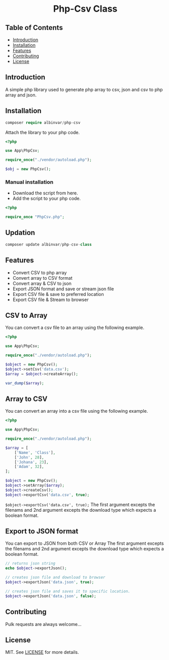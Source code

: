 <h1 align="center"> Php-Csv Class </h1> 


## Table of Contents

- [Introduction](#introduction)
- [Installation](#installation)
- [Features](#features)
- [Contributing](#contributing)
- [License](#license)

## Introduction

A simple php library used to generate php array to csv, json and csv to php array and json.

## Installation

```php
composer require albinvar/php-csv
```

Attach the library to your php code.

```php
<?php

use App\PhpCsv;

require_once("./vendor/autoload.php");

$obj = new PhpCsv();

```

### Manual installation

- Download the script from here.
- Add the script to your php code.

```php
<?php

require_once "PhpCsv.php";

```

## Updation

```php
composer update albinvar/php-csv-class
```

## Features

- Convert CSV to php array
- Convert array to CSV format
- Convert array & CSV to json
- Export JSON format and save or stream json file
- Export CSV file & save to preferred location
- Export CSV file & Stream to browser

## CSV to Array

You can convert a csv file to an array using the following example.

```php
<?php

use App\PhpCsv;

require_once("./vendor/autoload.php");

$object = new PhpCsv();
$object->setCsv('data.csv');
$array = $object->createArray();

var_dump($array);
```

## Array to CSV

You can convert an array into a csv file using the following example.

```php
<?php

use App\PhpCsv;

require_once("./vendor/autoload.php");

$array = [ 
	['Name', 'Class'],
	['John', 28],
	['Johana', 23],
	['Adam', 32],
];

$object = new PhpCsv();
$object->setArray($array);
$object->createCsv();
$object->exportCsv('data.csv', true);

```

```$object->exportCsv('data.csv', true);``` The first argument excepts the filenams and 2nd argument excepts the download type which expects a boolean format.

## Export to JSON format

You can export to JSON from both CSV or Array
The first argument excepts the filenams and 2nd argument excepts the download type which expects a boolean format.

```php
// returns json string
echo $object->exportJson();

// creates json file and download to browser
$object->exportJson('data.json', true);

// creates json file and saves it to specific location.
$object->exportJson('data.json', false);
```

## Contributing

Pulk requests are always welcome...

## License
MIT. See [LICENSE](LICENSE) for more details.
